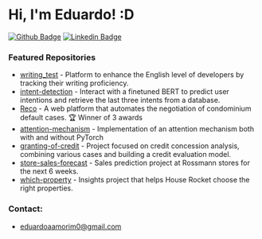 # Hi, I'm Eduardo! :D

[![Github Badge](https://img.shields.io/badge/-Github-000?style=flat-square&logo=Github&logoColor=white&link=https://github.com/Edu-p)](https://github.com/Edu-p)
[![Linkedin Badge](https://img.shields.io/badge/-LinkedIn-blue?style=flat-square&logo=Linkedin&logoColor=white)](https://www.linkedin.com/in/eduardo-amorim-5b332a1a4/)

### Featured Repositories
- [writing_test](https://github.com/Edu-p/writing-test) - Platform to enhance the English level of developers by tracking their writing proficiency.
- [intent-detection](https://github.com/Edu-p/intent-detection) - Interact with a finetuned BERT to predict user intentions and retrieve the last three intents from a database.
- [Reco](https://github.com/Edu-p/Reco) - A web platform that automates the negotiation of condominium default cases. 🏆 Winner of 3 awards
- [attention-mechanism](https://github.com/Edu-p/attention-mechanism) - Implementation of an attention mechanism both with and without PyTorch
- [granting-of-credit](https://github.com/Edu-p/granting-of-credit) - Project focused on credit concession analysis, combining various cases and building a credit evaluation model.
- [store-sales-forecast](https://github.com/Edu-p/store-sales-forecast) - Sales prediction project at Rossmann stores for the next 6 weeks.
- [which-property](https://github.com/Edu-p/WhichProperty) - Insights project that helps House Rocket choose the right properties.
    

### Contact:
- eduardoaamorim0@gmail.com
